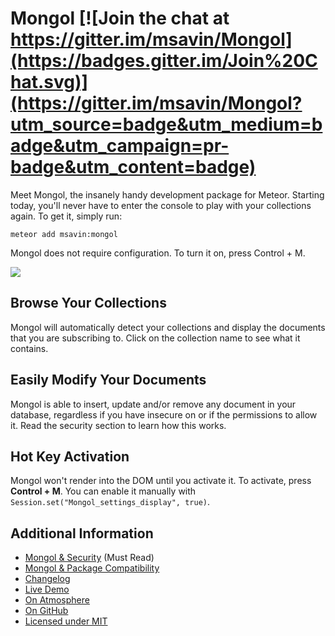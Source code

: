 

Mongol [![Join the chat at https://gitter.im/msavin/Mongol](https://badges.gitter.im/Join%20Chat.svg)](https://gitter.im/msavin/Mongol?utm_source=badge&utm_medium=badge&utm_campaign=pr-badge&utm_content=badge)
==================

Meet Mongol, the insanely handy development package for Meteor. Starting today, you'll never have to enter the console to play with your collections again. To get it, simply run:

	meteor add msavin:mongol

Mongol does not require configuration. To turn it on, press Control + M.

<a href="http://mongol.meteor.com"><img src="https://raw.githubusercontent.com/msavin/Mongol/master/public/video/gif.gif"></a>


Browse Your Collections
-----------------------
Mongol will automatically detect your collections and display the documents that you are subscribing to. Click on the collection name to see what it contains.


Easily Modify Your Documents
----------------------------
Mongol is able to insert, update and/or remove any document in your database, regardless if you have insecure on or if the permissions to allow it. Read the security section to learn how this works. 


Hot Key Activation
------------------
Mongol won't render into the DOM until you activate it. To activate, press <strong>Control + M</strong>. You can enable it manually with `Session.set("Mongol_settings_display", true)`.


Additional Information
----------------------
 - <a href="https://github.com/msavin/Mongol/blob/master/SECURITY.md">Mongol & Security</a> (Must Read)
 - <a href="https://github.com/msavin/Mongol/blob/master/COMPATIBILITY.md">Mongol & Package Compatibility</a>
 - <a href="https://github.com/msavin/Mongol/blob/master/CHANGELOG.md">Changelog</a>
 - <a href="http://mongol.meteor.com">Live Demo</a>
 - <a href="https://atmospherejs.com/msavin/mongol">On Atmosphere</a>
 - <a href="https://github.com/msavin/Mongol/">On GitHub</a>
 - <a href="https://github.com/msavin/Mongol/blob/master/LICENSE.md">Licensed under MIT</a>